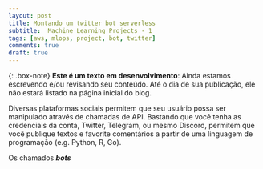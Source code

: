 ```yaml
---
layout: post
title: Montando um twitter bot serverless
subtitle:  Machine Learning Projects - 1
tags: [aws, mlops, project, bot, twitter]
comments: true
draft: true
---
```


{: .box-note}
**Este é um texto em desenvolvimento**: Ainda estamos escrevendo e/ou revisando seu conteúdo. Até o dia de sua publicação, ele não estará listado na página inicial do blog.

Diversas plataformas sociais permitem que seu usuário possa ser manipulado através de chamadas de API. Bastando que você tenha as credenciais da conta, Twitter, Telegram, ou mesmo Discord, permitem que você publique textos e favorite comentários a partir de uma linguagem de programação (e.g. Python, R, Go).

Os chamados ***bots*** 